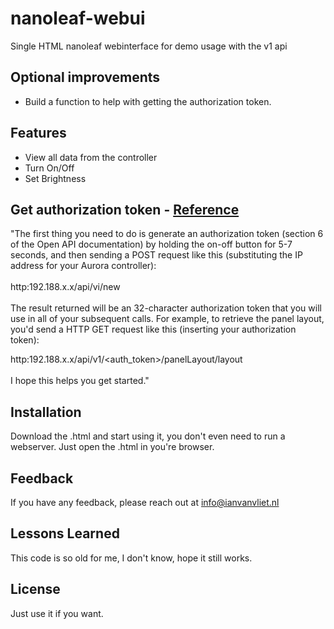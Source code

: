 # nanoleaf-webui
Single HTML nanoleaf webinterface for demo usage with the v1 api

## Optional improvements
- Build a function to help with getting the authorization token.

## Features
- View all data from the controller
- Turn On/Off
- Set Brightness

## Get authorization token - [Reference](https://forum.nanoleaf.me/forum/community-support/how-to-access-to-nano-leaf-panels-through-http)

"The first thing you need to do is generate an authorization token (section 6 of the Open API documentation) by holding the on-off button for 5-7 seconds, and then sending a POST request like this (substituting the IP address for your Aurora controller):
<br><br>
http:192.188.x.x/api/vi/new 
<br><br>
The result returned will be an 32-character authorization token that you will use in all of your subsequent calls. For example, to retrieve the panel layout, you'd send a HTTP GET request like this (inserting your authorization token):

http:192.188.x.x/api/v1/<auth_token>/panelLayout/layout 
<br><br>
I hope this helps you get started."

## Installation
Download the .html and start using it, you don't even need to run a webserver. Just open the .html in you're browser.

## Feedback

If you have any feedback, please reach out at info@ianvanvliet.nl

## Lessons Learned

This code is so old for me, I don't know, hope it still works.

## License
Just use it if you want.
